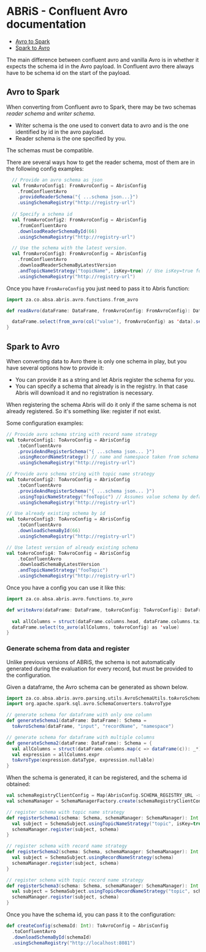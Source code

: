 # ABRiS - Confluent Avro documentation

- [Avro to Spark](#Avro-to-Spark)
- [Spark to Avro](#spark-to-avro)

The main difference between confluent avro and vanilla Avro is in whether it expects the schema id in the Avro payload. 
In Confluent avro there always have to be schema id on the start of the payload. 

## Avro to Spark
When converting from Confluent avro to Spark, there may be two schemas *reader schema* and *writer schema*. 
 - Writer schema is the one used to convert data to avro and is the one identified by id in the avro payload.
 - Reader schema is the one specified by you.
 
 The schemas must be compatible.
 
There are several ways how to get the reader schema, most of them are in the following config examples:

```scala
  // Provide an avro schema as json
  val fromAvroConfig1: FromAvroConfig = AbrisConfig
    .fromConfluentAvro
    .provideReaderSchema("{ ...schema json...}")
    .usingSchemaRegistry("http://registry-url")
  
  // Specify a schema id
  val fromAvroConfig2: FromAvroConfig = AbrisConfig
    .fromConfluentAvro
    .downloadReaderSchemaById(66)
    .usingSchemaRegistry("http://registry-url")

  // Use the schema with the latest version.
  val fromAvroConfig3: FromAvroConfig = AbrisConfig
    .fromConfluentAvro
    .downloadReaderSchemaByLatestVersion
    .andTopicNameStrategy("topicName", isKey=true) // Use isKey=true for the key schema and isKey=false for the value schema
    .usingSchemaRegistry("http://registry-url")
```
Once you have `FromAvroConfig` you just need to pass it to Abris function:
```scala
import za.co.absa.abris.avro.functions.from_avro

def readAvro(dataFrame: DataFrame, fromAvroConfig: FromAvroConfig): DataFrame = {

  dataFrame.select(from_avro(col("value"), fromAvroConfig) as 'data).select("data.*")
}
```

## Spark to Avro
When converting data to Avro there is only one schema in play, but you have several options how to provide it:
 - You can provide it as a string and let Abris register the schema for you.
 - You can specify a schema that already is in the registry. In that case Abris will download it and no registration is necessary.

When registering the schema Abris will do it only if the same schema is not already registered. 
So it's something like: register if not exist.

Some configuration examples:
```scala
// Provide avro schema string with record name strategy
val toAvroConfig1: ToAvroConfig = AbrisConfig
    .toConfluentAvro
    .provideAndRegisterSchema("{ ...schema json... }")
    .usingRecordNameStrategy() // name and namespace taken from schema
    .usingSchemaRegistry("http://registry-url")

// Provide avro schema string with topic name strategy
val toAvroConfig2: ToAvroConfig = AbrisConfig
    .toConfluentAvro
    .provideAndRegisterSchema("{ ...schema json... }")
    .usingTopicNameStrategy("fooTopic") // Assumes value schema by default. Use isKey=true for the key schema
    .usingSchemaRegistry("http://registry-url")

// Use already existing schema by id
val toAvroConfig3: ToAvroConfig = AbrisConfig
    .toConfluentAvro
    .downloadSchemaById(66)
    .usingSchemaRegistry("http://registry-url")

// Use latest version of already existing schema
val toAvroConfig4: ToAvroConfig = AbrisConfig
    .toConfluentAvro
    .downloadSchemaByLatestVersion
    .andTopicNameStrategy("fooTopic")
    .usingSchemaRegistry("http://registry-url")
```
Once you have a config you can use it like this:
```scala
import za.co.absa.abris.avro.functions.to_avro

def writeAvro(dataFrame: DataFrame, toAvroConfig: ToAvroConfig): DataFrame = {
  
  val allColumns = struct(dataFrame.columns.head, dataFrame.columns.tail: _*)
  dataFrame.select(to_avro(allColumns, toAvroConfig) as 'value)
}
```

### Generate schema from data and register
Unlike previous versions of ABRiS, the schema is not automatically generated during the evaluation for every record, but
must be provided to the configuration.

Given a dataframe, the Avro schema can be generated as shown below.

```scala
import za.co.absa.abris.avro.parsing.utils.AvroSchemaUtils.toAvroSchema
import org.apache.spark.sql.avro.SchemaConverters.toAvroType

// generate schema for dataframe with only one column
def generateSchema1(dataFrame: DataFrame): Schema =
  toAvroSchema(dataFrame, "input", "recordName", "namespace")

// generate schema for dataframe with multiple columns
def generateSchema2(dataFrame: DataFrame): Schema = {
  val allColumns = struct(dataFrame.columns.map(c => dataFrame(c)): _*)
  val expression = allColumns.expr
  toAvroType(expression.dataType, expression.nullable)
}
```

When the schema is generated, it can be registered, and the schema id obtained:

```scala
val schemaRegistryClientConfig = Map(AbrisConfig.SCHEMA_REGISTRY_URL -> "http://localhost:8081")
val schemaManager = SchemaManagerFactory.create(schemaRegistryClientConfig)

// register schema with topic name strategy
def registerSchema1(schema: Schema, schemaManager: SchemaManager): Int = {
  val subject = SchemaSubject.usingTopicNameStrategy("topic", isKey=true) // Use isKey=true for the key schema and isKey=false for the value schema
  schemaManager.register(subject, schema)
}

// register schema with record name strategy
def registerSchema2(schema: Schema, schemaManager: SchemaManager): Int = {
  val subject = SchemaSubject.usingRecordNameStrategy(schema)
  schemaManager.register(subject, schema)
}

// register schema with topic record name strategy
def registerSchema3(schema: Schema, schemaManager: SchemaManager): Int = {
  val subject = SchemaSubject.usingTopicRecordNameStrategy("topic", schema)
  schemaManager.register(subject, schema)
}
```

Once you have the schema id, you can pass it to the configuration:
```scala
def createConfig(schemaId: Int): ToAvroConfig = AbrisConfig
  .toConfluentAvro
  .downloadSchemaById(schemaId)
  .usingSchemaRegistry("http://localhost:8081")
```

